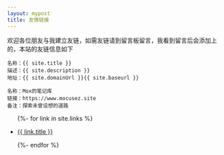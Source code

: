 ```yaml
---
layout: mypost
title: 友情链接
---
```


欢迎各位朋友与我建立友链，如需友链请到留言板留言，我看到留言后会添加上的，本站的友链信息如下

```
名称：{{ site.title }}
描述：{{ site.description }}
地址：{{ site.domainUrl }}{{ site.baseurl }}

名称：Mox的笔记库
链接：https://www.mocusez.site
备注：探索未曾设想的道路
```

<ul>
  {%- for link in site.links %}
  <li>
    <p><a href="{{ link.url }}" title="{{ link.desc }}" target="_blank" >{{ link.title }}</a></p>
  </li>
  {%- endfor %}
</ul>
